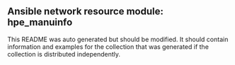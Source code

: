 ## Ansible network resource module: hpe_manuinfo

This README was auto generated but should be modified.  It should contain information and examples
for the collection that was generated if the collection is distributed independently.
